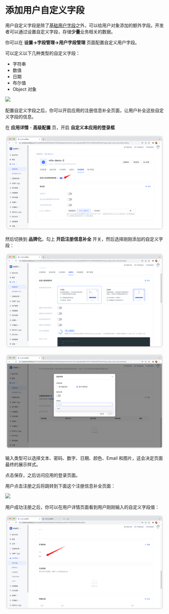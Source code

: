 # 添加用户自定义字段

<LastUpdated/>

用户自定义字段是除了[基础用户字段](/guides/user/user-profile.md)之外，可以给用户对象添加的额外字段。开发者可以通过设置自定义字段，存储**少量**业务相关的数据。

你可以在 **设置->字段管理->用户字段管理** 页面配置自定义用户字段。

可以定义以下几种类型的自定义字段：

- 字符串
- 数值
- 日期
- 布尔值
- Object 对象

![](../images/extend-column.png)

配置自定义字段之后，你可以开启应用的注册信息补全页面，让用户补全这些自定义字段的信息。

在 **应用详情** - **高级配置** 页，开启 **自定义本应用的登录框**

![](../images/extend-column-supplement-1.png)

然后切换到 **品牌化**，勾上 **开启注册信息补全** 开关，然后选择刚刚添加的自定义字段：

![](../images/extend-column-supplement-2.png)

![](../images/extend-column-supplement-3.png)

输入类型可以选择文本、密码、数字、日期、颜色、Email 和图片，这会决定页面最终的展示样式。

点击保存，之后访问应用的登录页面。

用户点击注册之后将跳转到下面这个注册信息补全页面：

![](../images/extend-column-supplement-4.png)

用户成功注册之后，你可以在用户详情页面看到用户刚刚输入的自定义字段值：

![](../images/extend-column-supplement-5.png)